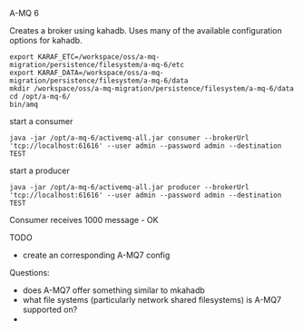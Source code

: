 

A-MQ 6

Creates a broker using kahadb. Uses many of the available configuration options for kahadb.

	export KARAF_ETC=/workspace/oss/a-mq-migration/persistence/filesystem/a-mq-6/etc
	export KARAF_DATA=/workspace/oss/a-mq-migration/persistence/filesystem/a-mq-6/data
	mkdir /workspace/oss/a-mq-migration/persistence/filesystem/a-mq-6/data
	cd /opt/a-mq-6/
	bin/amq
 
start a consumer

	java -jar /opt/a-mq-6/activemq-all.jar consumer --brokerUrl 'tcp://localhost:61616' --user admin --password admin --destination TEST

start a producer

	java -jar /opt/a-mq-6/activemq-all.jar producer --brokerUrl 'tcp://localhost:61616' --user admin --password admin --destination TEST 

Consumer receives 1000 message - OK


TODO
- create an corresponding A-MQ7 config


Questions:

- does A-MQ7 offer something similar to mkahadb
- what file systems (particularly network shared filesystems) is A-MQ7 supported on?
- 